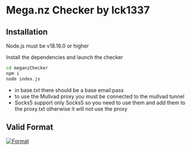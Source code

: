 # Mega.nz Checker by lck1337


## Installation
Node.js must be v18.16.0 or higher

Install the dependencies and launch the checker

```sh
cd meganzChecker
npm i
node index.js
```

 - in base.txt there should be a base email:pass
 - to use the Mullvad proxy you must be connected to the mullvad tunnel
 - Socks5 support only Socks5 so you need to use them and add them to the proxy.txt otherwise it will not use the proxy

## Valid Format
[![Format](https://i.imgur.com/0wapl6M.png)](https://i.imgur.com/0wapl6M.png)
